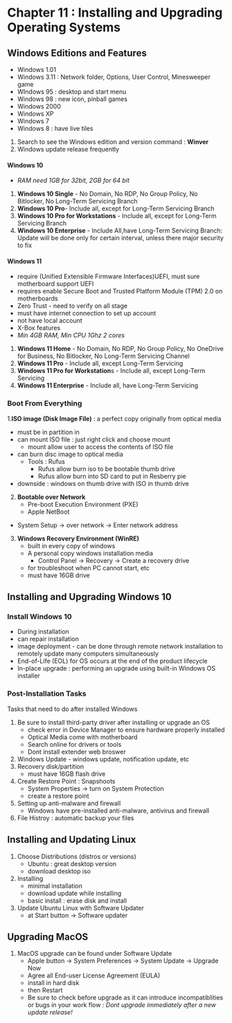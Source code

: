 # Chapter 11 : Installing and Upgrading Operating Systems
## Windows Editions and Features
- Windows 1.01
- Windows 3.11 : Network folder, Options, User Control, Minesweeper game
- WIndows 95 : desktop and start menu
- Windows 98 : new icon, pinball games
- Windows 2000
- Windows XP
- Windows 7
- Windows 8 : have live tiles
   
1. Search to see the Windows edition and version command : **Winver**
2. Windows update release frequently

#### Windows 10 
   - _RAM need 1GB for 32bit, 2GB for 64 bit_
1. **Windows 10 Single** - No Domain, No RDP, No Group Policy, No Bitlocker, No Long-Term Servicing Branch
2. **Windows 10 Pro**- Include all, except for Long-Term Servicing Branch
3. **Windows 10 Pro for Workstations** - Include all, except for Long-Term Servicing Branch
4. **Windows 10 Enterprise** - Include All,have Long-Term Servicing Branch: Update will be done only for certain interval, unless there major security to fix


#### Windows 11 
- require (Unified Extensible Firmware Interfaces)UEFI, must sure motherboard support UEFI
- requires enable Secure Boot and Trusted Platform Module (TPM) 2.0 on motherboards
- Zero Trust - need to verify on all stage
- must have internet connection to set up account
- not have local account
- X-Box features
- _Min 4GB RAM, Min CPU 1Ghz 2 cores_
1. **Windows 11 Home** - No Domain, No RDP, No Group Policy, No OneDrive for Business, No Bitlocker, No Long-Term Servicing Channel
2. **Windows 11 Pro** - Include all, except Long-Term Servicing
3. **Windows 11 Pro for Workstation**s - Include all, except Long-Term Servicing
4. **Windows 11 Enterprise** - Include all, have Long-Term Servicing

### Boot From Everything
1.**ISO image (Disk Image File)** : a perfect copy originally from optical media
- must be in partition in 
- can mount ISO file : just right click and choose mount
    - mount allow user to access the contents of ISO file
- can burn disc image to optical media
    - Tools : Rufus 
      - Rufus allow burn iso to be bootable thumb drive
      - Rufus allow burn into SD card to put in Resberry pie
- downside : windows on thumb drive with ISO in thumb drive
2. **Bootable over Network**
    - Pre-boot Execution Environment (PXE)
    - Apple NetBoot
  - System Setup -> over network -> Enter network address
3. **Windows Recovery Environment (WinRE)**
    - built in every copy of windows
    - A personal copy windows installation media
       - Control Panel -> Recovery -> Create a recovery drive
    - for troubleshoot when PC cannot start, etc
    - must have 16GB drive
## Installing and Upgrading Windows 10
### Install Windows 10 
- During installation
- can repair installation
- image deployment - can be done through remote network installation to remotely update many computers simultaneously
- End-of-Life (EOL) for OS occurs at the end of the product lifecycle
- In-place upgrade : performing an upgrade using built-in Windows OS installer

### Post-Installation Tasks
Tasks that need to do after installed Windows
1. Be sure to install third-party driver after installing or upgrade an OS
    - check error in Device Manager to ensure hardware properly installed
    - Optical Media come with motherboard
    - Search online for drivers or tools
    - Dont install extender web broswer
2. Windows Update - windows update, notification update, etc
3. Recovery disk/partition
    - must have 16GB flash drive
4. Create Restore Point : Snapshoots
    - System Properties -> turn on System Protection
    - create a restore point
5. Setting up anti-malware and firewall
    - Windows have pre-installed anti-malware, antivirus and firewall
6. File Histroy : automatic backup your files
## Installing and Updating Linux
1. Choose Distributions (distros or versions)
    - Ubuntu : great desktop version
    - download desktop iso
3. Installing
    - minimal installation
    - download update while installing
    - basic install : erase disk and install
4. Update Ubuntu Linux with Software Updater
    - at Start button -> Software updater

## Upgrading MacOS
1. MacOS upgrade can be found under Software Update
    - Apple button -> System Preferences -> System Update -> Upgrade Now
    - Agree all End-user License Agreement (EULA)
    - install in hard disk
    - then Restart
    - Be sure to check before upgrade as it can introduce incompatiblities or bugs in your work flow : _Dont upgrade immediately after a new update release!_
